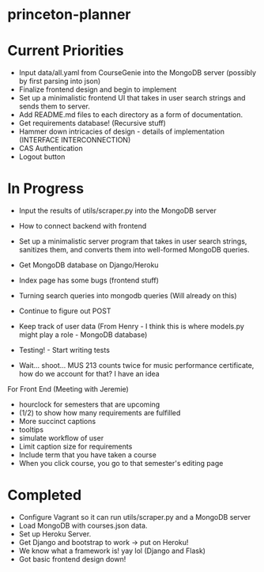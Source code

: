 # princeton-planner

Current Priorities
===================
- Input data/all.yaml from CourseGenie into the MongoDB server (possibly by first parsing into json)
- Finalize frontend design and begin to implement
- Set up a minimalistic frontend UI that takes in user search strings and sends them to server.
- Add README.md files to each directory as a form of documentation. 
- Get requirements database! (Recursive stuff)
- Hammer down intricacies of design - details of implementation (INTERFACE INTERCONNECTION)
- CAS Authentication
- Logout button

In Progress
====================
- Input the results of utils/scraper.py into the MongoDB server
- How to connect backend with frontend
- Set up a minimalistic server program that takes in user search strings, sanitizes them, and converts them into well-formed MongoDB queries.
- Get MongoDB database on Django/Heroku
- Index page has some bugs (frontend stuff)
- Turning search queries into mongodb queries (Will already on this)
- Continue to figure out POST
- Keep track of user data (From Henry - I think this is where models.py might play a role - MongoDB database)
- Testing! - Start writing tests

- Wait... shoot... MUS 213 counts twice for music performance certificate, how do we account for that? I have an idea

For Front End (Meeting with Jeremie)
- hourclock for semesters that are upcoming 
- (1/2) to show how many requirements are fulfilled
- More succinct captions
- tooltips
- simulate workflow of user
- Limit caption size for requirements
- Include term that you have taken a course
- When you click course, you go to that semester's editing page

Completed
====================
- Configure Vagrant so it can run utils/scraper.py and a MongoDB server
- Load MongoDB with courses.json data.
- Set up Heroku Server. 
- Get Django and bootstrap to work -> put on Heroku!
- We know what a framework is! yay lol (Django and Flask)
- Got basic frontend design down!
